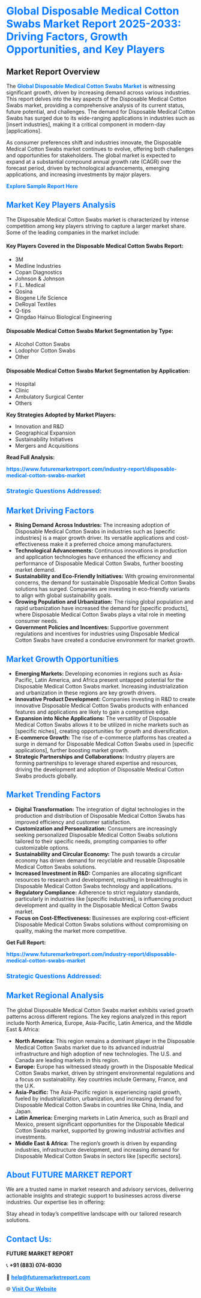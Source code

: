 <h1 style="color: #007BFF;">Global Disposable Medical Cotton Swabs Market Report 2025-2033: Driving Factors, Growth Opportunities, and Key Players</h1>

<section id="overview">
<h2>Market Report Overview</h2>
<p>The <a href="https://www.futuremarketreport.com/industry-report/disposable-medical-cotton-swabs-market" style="color: #007BFF; text-decoration: none;"><strong>Global Disposable Medical Cotton Swabs Market</strong></a> is witnessing significant growth, driven by increasing demand across various industries. This report delves into the key aspects of the Disposable Medical Cotton Swabs market, providing a comprehensive analysis of its current status, future potential, and challenges. The demand for Disposable Medical Cotton Swabs has surged due to its wide-ranging applications in industries such as [insert industries], making it a critical component in modern-day [applications].</p>
<p>As consumer preferences shift and industries innovate, the Disposable Medical Cotton Swabs market continues to evolve, offering both challenges and opportunities for stakeholders. The global market is expected to expand at a substantial compound annual growth rate (CAGR) over the forecast period, driven by technological advancements, emerging applications, and increasing investments by major players.</p>
</section>

<section id="overview">
<p><a href="https://www.futuremarketreport.com/request-sample/reportId=77497" style="color: #007BFF; text-decoration: none;"><strong>Explore Sample Report Here</strong></a></p>
</section>

<section id="key-players">
<h2 style="color: #007BFF;">Market Key Players Analysis</h2>
<p>The Disposable Medical Cotton Swabs market is characterized by intense competition among key players striving to capture a larger market share. Some of the leading companies in the market include:</p>
<h4>Key Players Covered in the Disposable Medical Cotton Swabs Report:</h4>
<ul><li>3M</li><li>Medline Industries</li><li>Copan Diagnostics</li><li>Johnson &amp; Johnson</li><li>F.L. Medical</li><li>Qosina</li><li>Biogene Life Science</li><li>DeRoyal Textiles</li><li>Q-tips</li><li>Qingdao Hainuo Biological Engineering</li></ul>
<h4>Disposable Medical Cotton Swabs Market Segmentation by Type:</h4>
<ul><li>Alcohol Cotton Swabs</li><li>Lodophor Cotton Swabs</li><li>Other</li></ul>

<h4>Disposable Medical Cotton Swabs Market Segmentation by Application:</h4>
<ul><li>Hospital</li><li>Clinic</li><li>Ambulatory Surgical Center</li><li>Others</li></ul>
<p><strong>Key Strategies Adopted by Market Players:</strong></p>
<ul>
<li>Innovation and R&D</li>
<li>Geographical Expansion</li>
<li>Sustainability Initiatives</li>
<li>Mergers and Acquisitions</li>
</ul>
</section>

<section>
<p><strong>Read Full Analysis: </strong></p><a href="https://www.futuremarketreport.com/industry-report/disposable-medical-cotton-swabs-market" style="color: #007BFF; text-decoration: none;"><strong>https://www.futuremarketreport.com/industry-report/disposable-medical-cotton-swabs-market</strong></a>
<h3 style="color: #007BFF;">Strategic Questions Addressed:</h3>
</section>

<section id="driving-factors">
<h2 style="color: #007BFF;">Market Driving Factors</h2>
<ul>
<li><strong>Rising Demand Across Industries:</strong> The increasing adoption of Disposable Medical Cotton Swabs in industries such as [specific industries] is a major growth driver. Its versatile applications and cost-effectiveness make it a preferred choice among manufacturers.</li>
<li><strong>Technological Advancements:</strong> Continuous innovations in production and application technologies have enhanced the efficiency and performance of Disposable Medical Cotton Swabs, further boosting market demand.</li>
<li><strong>Sustainability and Eco-Friendly Initiatives:</strong> With growing environmental concerns, the demand for sustainable Disposable Medical Cotton Swabs solutions has surged. Companies are investing in eco-friendly variants to align with global sustainability goals.</li>
<li><strong>Growing Population and Urbanization:</strong> The rising global population and rapid urbanization have increased the demand for [specific products], where Disposable Medical Cotton Swabs plays a vital role in meeting consumer needs.</li>
<li><strong>Government Policies and Incentives:</strong> Supportive government regulations and incentives for industries using Disposable Medical Cotton Swabs have created a conducive environment for market growth.</li>
</ul>
</section>

<section id="growth-opportunities">
<h2 style="color: #007BFF;">Market Growth Opportunities</h2>
<ul>
<li><strong>Emerging Markets:</strong> Developing economies in regions such as Asia-Pacific, Latin America, and Africa present untapped potential for the Disposable Medical Cotton Swabs market. Increasing industrialization and urbanization in these regions are key growth drivers.</li>
<li><strong>Innovative Product Development:</strong> Companies investing in R&D to create innovative Disposable Medical Cotton Swabs products with enhanced features and applications are likely to gain a competitive edge.</li>
<li><strong>Expansion into Niche Applications:</strong> The versatility of Disposable Medical Cotton Swabs allows it to be utilized in niche markets such as [specific niches], creating opportunities for growth and diversification.</li>
<li><strong>E-commerce Growth:</strong> The rise of e-commerce platforms has created a surge in demand for Disposable Medical Cotton Swabs used in [specific applications], further boosting market growth.</li>
<li><strong>Strategic Partnerships and Collaborations:</strong> Industry players are forming partnerships to leverage shared expertise and resources, driving the development and adoption of Disposable Medical Cotton Swabs products globally.</li>
</ul>
</section>

<section id="trending-factors">
<h2 style="color: #007BFF;">Market Trending Factors</h2>
<ul>
<li><strong>Digital Transformation:</strong> The integration of digital technologies in the production and distribution of Disposable Medical Cotton Swabs has improved efficiency and customer satisfaction.</li>
<li><strong>Customization and Personalization:</strong> Consumers are increasingly seeking personalized Disposable Medical Cotton Swabs solutions tailored to their specific needs, prompting companies to offer customizable options.</li>
<li><strong>Sustainability and Circular Economy:</strong> The push towards a circular economy has driven demand for recyclable and reusable Disposable Medical Cotton Swabs solutions.</li>
<li><strong>Increased Investment in R&D:</strong> Companies are allocating significant resources to research and development, resulting in breakthroughs in Disposable Medical Cotton Swabs technology and applications.</li>
<li><strong>Regulatory Compliance:</strong> Adherence to strict regulatory standards, particularly in industries like [specific industries], is influencing product development and quality in the Disposable Medical Cotton Swabs market.</li>
<li><strong>Focus on Cost-Effectiveness:</strong> Businesses are exploring cost-efficient Disposable Medical Cotton Swabs solutions without compromising on quality, making the market more competitive.</li>
</ul>
</section>

<section>
<p><strong>Get Full Report: </strong></p><a href="https://www.futuremarketreport.com/industry-report/disposable-medical-cotton-swabs-market" style="color: #007BFF; text-decoration: none;"><strong>https://www.futuremarketreport.com/industry-report/disposable-medical-cotton-swabs-market</strong></a>
<h3 style="color: #007BFF;">Strategic Questions Addressed:</h3>
</section>


<section id="regional-analysis">
<h2 style="color: #007BFF;">Market Regional Analysis</h2>
<p>The global Disposable Medical Cotton Swabs market exhibits varied growth patterns across different regions. The key regions analyzed in this report include North America, Europe, Asia-Pacific, Latin America, and the Middle East & Africa:</p>
<ul>
<li><strong>North America:</strong> This region remains a dominant player in the Disposable Medical Cotton Swabs market due to its advanced industrial infrastructure and high adoption of new technologies. The U.S. and Canada are leading markets in this region.</li>
<li><strong>Europe:</strong> Europe has witnessed steady growth in the Disposable Medical Cotton Swabs market, driven by stringent environmental regulations and a focus on sustainability. Key countries include Germany, France, and the U.K.</li>
<li><strong>Asia-Pacific:</strong> The Asia-Pacific region is experiencing rapid growth, fueled by industrialization, urbanization, and increasing demand for Disposable Medical Cotton Swabs in countries like China, India, and Japan.</li>
<li><strong>Latin America:</strong> Emerging markets in Latin America, such as Brazil and Mexico, present significant opportunities for the Disposable Medical Cotton Swabs market, supported by growing industrial activities and investments.</li>
<li><strong>Middle East & Africa:</strong> The region’s growth is driven by expanding industries, infrastructure development, and increasing demand for Disposable Medical Cotton Swabs in sectors like [specific sectors].</li>
</ul>
</section>

<footer>
<h2 style="color: #007BFF;">About FUTURE MARKET REPORT</h2>
<p>We are a trusted name in market research and advisory services, delivering actionable insights and strategic support to businesses across diverse industries. Our expertise lies in offering:</p>

<p>Stay ahead in today’s competitive landscape with our tailored research solutions.</p>

<h2 style="color: #007BFF;">Contact Us:</h2>
<p><strong>FUTURE MARKET REPORT</strong></p>
<p>📞 <strong>+91 (883) 074-8030</strong></p>
<p>📧 <strong><a href="mailto:help@futuremarketreport.com" style="color: #007BFF;">help@futuremarketreport.com</a></strong></p>
<p>🌐 <strong><a href="https://www.futuremarketreport.com/" style="color: #007BFF;">Visit Our Website</a></strong></p>
</footer>